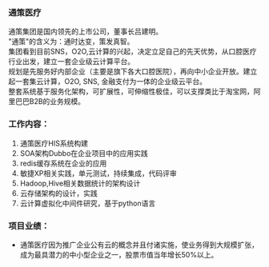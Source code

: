 
### 通策医疗
通策集团是国内领先的上市公司，董事长吕建明。  
"通策"的含义为：通时达变，策发真智。  
集团看到目前SNS，O2O,云计算的兴起，决定立足自己的先天优势，从口腔医疗行业出发，建立一套企业级云计算平台。  
规划是先服务好内部企业（主要是旗下各大口腔医院），再向中小企业开放。建立起一套集云计算，O2O, SNS, 金融支付为一体的企业级云平台。  
整套系统基于服务化架构，可扩展性，可伸缩性极佳，可以支撑类比于淘宝网，阿里巴巴B2B的业务规模。  

### 工作内容：
1. 通策医疗HIS系统构建
2. SOA架构Dubbo在企业项目中的应用实践
3. redis缓存系统在企业的应用
4. 敏捷XP相关实践，单元测试，持续集成，代码评审
5. Hadoop,Hive相关数据统计的架构设计
6. 云存储架构的设计，实践
7. 云计算虚拟化中间件研究，基于python语言

### 项目业绩：
* 通策医疗因为推广企业公有云的概念并且付诸实施，使业务得到大规模扩张，成为最具潜力的中小型企业之一，股票市值当年增长50%以上。
